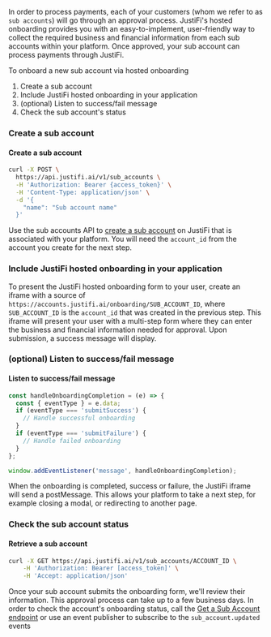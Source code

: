 In order to process payments, each of your customers (whom we refer to as `sub accounts`) will go through an approval process. JustiFi's hosted onboarding provides you with an easy-to-implement, user-friendly way to collect the required business and financial information from each sub accounts within your platform. Once approved, your sub account can process payments through JustiFi.

To onboard a new sub account via hosted onboarding
1. Create a sub account
2. Include JustiFi hosted onboarding in your application
3. (optional) Listen to success/fail message
4. Check the sub account's status


### Create a sub account

#### Create a sub account
```sh
curl -X POST \
  https://api.justifi.ai/v1/sub_accounts \
  -H 'Authorization: Bearer {access_token}' \
  -H 'Content-Type: application/json' \
  -d '{
    "name": "Sub account name"
  }'
```

Use the sub accounts API to [create a sub account](https://docs.justifi.tech/api-spec#tag/Sub-Accounts/operation/CreateSubAccount) on JustiFi that is associated with your platform. You will need the `account_id` from the account you create for the next step.

### Include JustiFi hosted onboarding in your application
To present the JustiFi hosted onboarding form to your user, create an iframe with a source of `https://accounts.justifi.ai/onboarding/SUB_ACCOUNT_ID`, where `SUB_ACCOUNT_ID` is the `account_id` that was created in the previous step. This iframe will present your user with a multi-step form where they can enter the business and financial information needed for approval. Upon submission, a success message will display.

### (optional) Listen to success/fail message

#### Listen to success/fail message
```js
const handleOnboardingCompletion = (e) => {
  const { eventType } = e.data;
  if (eventType === 'submitSuccess') {
    // Handle successful onboarding
  }
  if (eventType === 'submitFailure') {
    // Handle failed onboarding
  }
};

window.addEventListener('message', handleOnboardingCompletion);
```

When the onboarding is completed, success or failure, the JustiFi iframe will send a postMessage. This allows your platform to take a next step, for example closing a modal, or redirecting to another page.

### Check the sub account status

#### Retrieve a sub account
```sh
curl -X GET https://api.justifi.ai/v1/sub_accounts/ACCOUNT_ID \
    -H 'Authorization: Bearer [access_token]' \
    -H 'Accept: application/json'
```

Once your sub account submits the onboarding form, we'll review their information. This approval process can take up to a few business days. In order to check the account's onboarding status, call the [Get a Sub Account endpoint](https://docs.justifi.tech/api-spec#tag/Sub-Accounts/operation/GetSubAccount) or use an event publisher to subscribe to the `sub_account.updated` events
